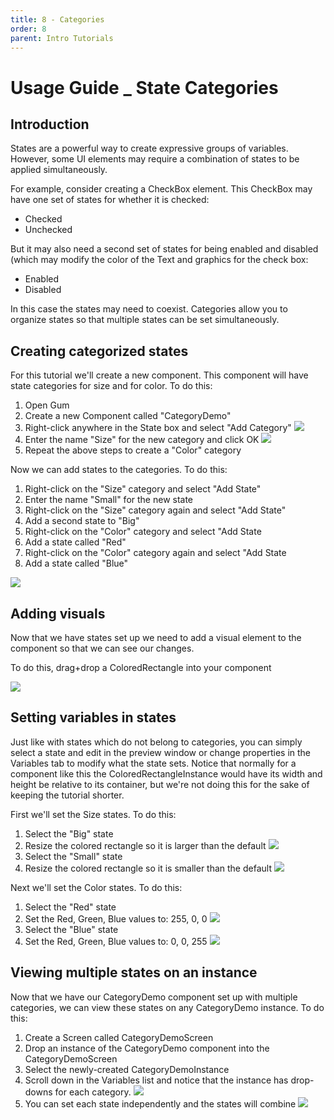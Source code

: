 ```yaml
---
title: 8 - Categories
order: 8
parent: Intro Tutorials
---
```


# Usage Guide \_ State Categories

## Introduction

States are a powerful way to create expressive groups of variables. However, some UI elements may require a combination of states to be applied simultaneously.

For example, consider creating a CheckBox element. This CheckBox may have one set of states for whether it is checked:

* Checked
* Unchecked

But it may also need a second set of states for being enabled and disabled \(which may modify the color of the Text and graphics for the check box:

* Enabled
* Disabled

In this case the states may need to coexist. Categories allow you to organize states so that multiple states can be set simultaneously.

## Creating categorized states

For this tutorial we'll create a new component. This component will have state categories for size and for color. To do this:

1. Open Gum
2. Create a new Component called "CategoryDemo"
3. Right-click anywhere in the State box and select "Add Category" ![](../.gitbook/assets/GumAddCategory.png)
4. Enter the name "Size" for the new category and click OK ![](../.gitbook/assets/GumAddCategoryCalledSize.PNG)
5. Repeat the above steps to create a "Color" category

Now we can add states to the categories. To do this:

1. Right-click on the "Size" category and select "Add State"
2. Enter the name "Small" for the new state
3. Right-click on the "Size" category again and select "Add State"
4. Add a second state to "Big"
5. Right-click on the "Color" category and select "Add State
6. Add a state called "Red"
7. Right-click on the "Color" category again and select "Add State
8. Add a state called "Blue"

![](../.gitbook/assets/GumStatesInCategories.PNG)

## Adding visuals

Now that we have states set up we need to add a visual element to the component so that we can see our changes.

To do this, drag+drop a ColoredRectangle into your component

![](../.gitbook/assets/GumColoredRectangleInComponent.PNG)

## Setting variables in states

Just like with states which do not belong to categories, you can simply select a state and edit in the preview window or change properties in the Variables tab to modify what the state sets. Notice that normally for a component like this the ColoredRectangleInstance would have its width and height be relative to its container, but we're not doing this for the sake of keeping the tutorial shorter.

First we'll set the Size states. To do this:

1. Select the "Big" state
2. Resize the colored rectangle so it is larger than the default ![](../.gitbook/assets/GumBigState.PNG)
3. Select the "Small" state
4. Resize the colored rectangle so it is smaller than the default ![](../.gitbook/assets/GumSmallState.PNG)

Next we'll set the Color states. To do this:

1. Select the "Red" state
2. Set the Red, Green, Blue values to:  255, 0, 0 ![](../.gitbook/assets/GumRedState.PNG)
3. Select the "Blue" state
4. Set the Red, Green, Blue values to:  0, 0, 255 ![](../.gitbook/assets/GumBlueState.PNG)

## Viewing multiple states on an instance

Now that we have our CategoryDemo component set up with multiple categories, we can view these states on any CategoryDemo instance. To do this:

1. Create a Screen called CategoryDemoScreen
2. Drop an instance of the CategoryDemo component into the CategoryDemoScreen
3. Select the newly-created CategoryDemoInstance
4. Scroll down in the Variables list and notice that the instance has drop-downs for each category.  ![](../.gitbook/assets/GumLookCategoriesOnInstance.PNG)
5. You can set each state independently and the states will combine ![](../.gitbook/assets/GumCombinedStates.PNG)

